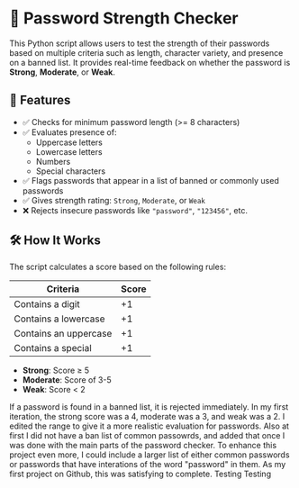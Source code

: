 # 🔐 Password Strength Checker

This Python script allows users to test the strength of their passwords based on multiple criteria such as length, character variety, and presence on a banned list. It provides real-time feedback on whether the password is **Strong**, **Moderate**, or **Weak**.

## 🚀 Features

- ✅ Checks for minimum password length (>= 8 characters)
- ✅ Evaluates presence of:
  - Uppercase letters
  - Lowercase letters
  - Numbers
  - Special characters
- ✅ Flags passwords that appear in a list of banned or commonly used passwords
- ✅ Gives strength rating: `Strong`, `Moderate`, or `Weak`
- ❌ Rejects insecure passwords like `"password"`, `"123456"`, etc.

## 🛠️ How It Works

The script calculates a score based on the following rules:

| Criteria              | Score |
|-----------------------|-------|
| Contains a digit      | +1    |
| Contains a lowercase  | +1    |
| Contains an uppercase | +1    |
| Contains a special    | +1    |

- **Strong**: Score ≥ 5
- **Moderate**: Score of 3-5
- **Weak**: Score < 2

If a password is found in a banned list, it is rejected immediately. In my first iteration, the strong score was a 4, moderate was a 3, and weak was a 2. I edited the range to give it a more realistic evaluation for passwords. Also at first I did not have a ban list of common passowrds, and added that once I was done with the main parts of the password checker. To enhance this project even more, I could include a larger list of either common passwords or passwords that have interations of the word "password" in them. As my first project on Github, this was satisfying to complete. Testing Testing 

